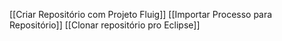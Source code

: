 [[Criar Repositório com Projeto Fluig]]
[[Importar Processo para Repositório]]
[[Clonar repositório pro Eclipse]]